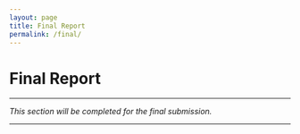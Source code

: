 ```yaml
---
layout: page
title: Final Report
permalink: /final/
---
```


# Final Report

---

*This section will be completed for the final submission.*

---
